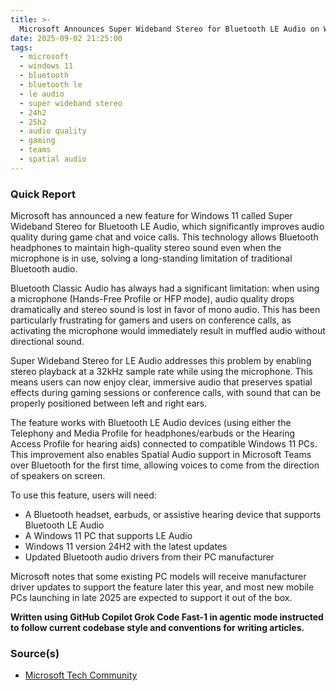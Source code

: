 ```yaml
---
title: >-
  Microsoft Announces Super Wideband Stereo for Bluetooth LE Audio on Windows 11
date: 2025-09-02 21:25:00
tags:
  - microsoft
  - windows 11
  - bluetooth
  - bluetooth le
  - le audio
  - super wideband stereo
  - 24h2
  - 25h2
  - audio quality
  - gaming
  - teams
  - spatial audio
---
```


### Quick Report

Microsoft has announced a new feature for Windows 11 called Super Wideband Stereo for Bluetooth LE Audio, which significantly improves audio quality during game chat and voice calls. This technology allows Bluetooth headphones to maintain high-quality stereo sound even when the microphone is in use, solving a long-standing limitation of traditional Bluetooth audio.
<!-- more -->

Bluetooth Classic Audio has always had a significant limitation: when using a microphone (Hands-Free Profile or HFP mode), audio quality drops dramatically and stereo sound is lost in favor of mono audio. This has been particularly frustrating for gamers and users on conference calls, as activating the microphone would immediately result in muffled audio without directional sound.

Super Wideband Stereo for LE Audio addresses this problem by enabling stereo playback at a 32kHz sample rate while using the microphone. This means users can now enjoy clear, immersive audio that preserves spatial effects during gaming sessions or conference calls, with sound that can be properly positioned between left and right ears.

The feature works with Bluetooth LE Audio devices (using either the Telephony and Media Profile for headphones/earbuds or the Hearing Access Profile for hearing aids) connected to compatible Windows 11 PCs. This improvement also enables Spatial Audio support in Microsoft Teams over Bluetooth for the first time, allowing voices to come from the direction of speakers on screen.

To use this feature, users will need:

- A Bluetooth headset, earbuds, or assistive hearing device that supports Bluetooth LE Audio
- A Windows 11 PC that supports LE Audio
- Windows 11 version 24H2 with the latest updates
- Updated Bluetooth audio drivers from their PC manufacturer

Microsoft notes that some existing PC models will receive manufacturer driver updates to support the feature later this year, and most new mobile PCs launching in late 2025 are expected to support it out of the box.

**Written using GitHub Copilot Grok Code Fast-1 in agentic mode instructed to follow current codebase style and conventions for writing articles.**

### Source(s)

- [Microsoft Tech Community][def]

[def]: https://techcommunity.microsoft.com/blog/windowsosplatform/cutting-the-wire-without-cutting-the-audio-quality/4447942
